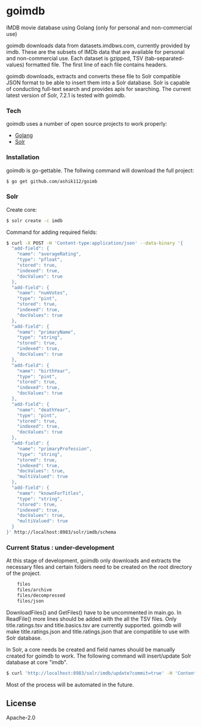 # goimdb
IMDB movie database using Golang (only for personal and non-commercial use)

goimdb downloads data from datasets.imdbws.com, currently provided by imdb. These are the subsets of IMDb data that are available for personal and non-commercial use. Each dataset is gzipped, TSV (tab-separated-values) formatted file. The first line of each file contains headers.

goimdb downloads, extracts and converts these file to Solr compatible JSON format to be able to insert them into a Solr database. Solr is capable of conducting full-text search and provides apis for searching. The current latest version of Solr, 7.2.1 is tested with goimdb.
### Tech
goimdb uses a number of open source projects to work properly:

* [Golang] 
* [Solr] 

### Installation

goimdb is go-gettable. The follwing command will download the full project:

```sh
$ go get github.com/ashik112/goimb
```

### Solr
Create core:
```sh
$ solr create -c imdb
```
Command for adding required fields:
```sh
$ curl -X POST -H 'Content-type:application/json' --data-binary '{
  "add-field": {
    "name": "averageRating",
    "type": "pfloat",
    "stored": true,
    "indexed": true,
    "docValues": true
  },
  "add-field": {
    "name": "numVotes",
    "type": "pint",
    "stored": true,
    "indexed": true,
    "docValues": true
  },
  "add-field": {
    "name": "primaryName",
    "type": "string",
    "stored": true,
    "indexed": true,
    "docValues": true
  },
  "add-field": {
    "name": "birthYear",
    "type": "pint",
    "stored": true,
    "indexed": true,
    "docValues": true
  },
  "add-field": {
    "name": "deathYear",
    "type": "pint",
    "stored": true,
    "indexed": true,
    "docValues": true
  },
  "add-field": {
    "name": "primaryProfession",
    "type": "string",
    "stored": true,
    "indexed": true,
    "docValues": true,
    "multiValued": true
  },
  "add-field": {
    "name": "knownForTitles",
    "type": "string",
    "stored": true,
    "indexed": true,
    "docValues": true,
    "multiValued": true
  }
}' http://localhost:8983/solr/imdb/schema
```

### Current Status : under-development
At this stage of development, goimdb only downloads and extracts the necessary files and certain folders need to be created on the root directory of the project.

```sh
    files
    files/archive
    files/decompressed
    files/json
```
DownloadFiles() and GetFiles() have to be uncommented in main.go. In ReadFile() more lines should be added with the all the TSV files. Only title.ratings.tsv and title.basics.tsv are currently supported. goimdb will make title.ratings.json and title.ratings.json that are compatible to use with Solr database. 

In Solr, a core needs be created and field names should be manually created for goimdb to work. The following command will insert/update Solr database at core "imdb".

```sh
$ curl 'http://localhost:8983/solr/imdb/update?commit=true' -H 'Content-type:application/json' --data-binary @title.ratings.json
```
Most of the process will be automated in the future.

License
----
Apache-2.0

[//]: # 
   [Golang]: <https://golang.org/>
   [Solr]: <http://lucene.apache.org/solr/>